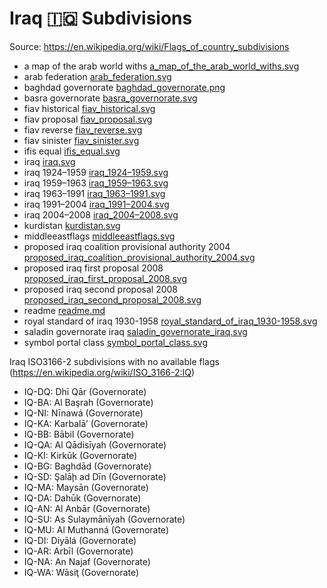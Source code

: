 # Iraq 🇮🇶 Subdivisions

Source: https://en.wikipedia.org/wiki/Flags_of_country_subdivisions

* a map of the arab world withs [a_map_of_the_arab_world_withs.svg](https://github.com/amckenna41/iso3166-flag-icons/blob/main/iso3166-2-icons/IQ/a_map_of_the_arab_world_withs.svg)
* arab federation [arab_federation.svg](https://github.com/amckenna41/iso3166-flag-icons/blob/main/iso3166-2-icons/IQ/arab_federation.svg)
* baghdad governorate [baghdad_governorate.png](https://github.com/amckenna41/iso3166-flag-icons/blob/main/iso3166-2-icons/IQ/baghdad_governorate.png)
* basra governorate [basra_governorate.svg](https://github.com/amckenna41/iso3166-flag-icons/blob/main/iso3166-2-icons/IQ/basra_governorate.svg)
* fiav historical [fiav_historical.svg](https://github.com/amckenna41/iso3166-flag-icons/blob/main/iso3166-2-icons/IQ/fiav_historical.svg)
* fiav proposal [fiav_proposal.svg](https://github.com/amckenna41/iso3166-flag-icons/blob/main/iso3166-2-icons/IQ/fiav_proposal.svg)
* fiav reverse [fiav_reverse.svg](https://github.com/amckenna41/iso3166-flag-icons/blob/main/iso3166-2-icons/IQ/fiav_reverse.svg)
* fiav sinister [fiav_sinister.svg](https://github.com/amckenna41/iso3166-flag-icons/blob/main/iso3166-2-icons/IQ/fiav_sinister.svg)
* ifis equal [ifis_equal.svg](https://github.com/amckenna41/iso3166-flag-icons/blob/main/iso3166-2-icons/IQ/ifis_equal.svg)
* iraq [iraq.svg](https://github.com/amckenna41/iso3166-flag-icons/blob/main/iso3166-2-icons/IQ/iraq.svg)
* iraq 1924–1959 [iraq_1924–1959.svg](https://github.com/amckenna41/iso3166-flag-icons/blob/main/iso3166-2-icons/IQ/iraq_1924–1959.svg)
* iraq 1959–1963 [iraq_1959–1963.svg](https://github.com/amckenna41/iso3166-flag-icons/blob/main/iso3166-2-icons/IQ/iraq_1959–1963.svg)
* iraq 1963–1991 [iraq_1963–1991.svg](https://github.com/amckenna41/iso3166-flag-icons/blob/main/iso3166-2-icons/IQ/iraq_1963–1991.svg)
* iraq 1991–2004 [iraq_1991–2004.svg](https://github.com/amckenna41/iso3166-flag-icons/blob/main/iso3166-2-icons/IQ/iraq_1991–2004.svg)
* iraq 2004–2008 [iraq_2004–2008.svg](https://github.com/amckenna41/iso3166-flag-icons/blob/main/iso3166-2-icons/IQ/iraq_2004–2008.svg)
* kurdistan [kurdistan.svg](https://github.com/amckenna41/iso3166-flag-icons/blob/main/iso3166-2-icons/IQ/kurdistan.svg)
* middleeastflags [middleeastflags.svg](https://github.com/amckenna41/iso3166-flag-icons/blob/main/iso3166-2-icons/IQ/middleeastflags.svg)
* proposed iraq coalition provisional authority 2004 [proposed_iraq_coalition_provisional_authority_2004.svg](https://github.com/amckenna41/iso3166-flag-icons/blob/main/iso3166-2-icons/IQ/proposed_iraq_coalition_provisional_authority_2004.svg)
* proposed iraq first proposal 2008 [proposed_iraq_first_proposal_2008.svg](https://github.com/amckenna41/iso3166-flag-icons/blob/main/iso3166-2-icons/IQ/proposed_iraq_first_proposal_2008.svg)
* proposed iraq second proposal 2008 [proposed_iraq_second_proposal_2008.svg](https://github.com/amckenna41/iso3166-flag-icons/blob/main/iso3166-2-icons/IQ/proposed_iraq_second_proposal_2008.svg)
* readme [readme.md](https://github.com/amckenna41/iso3166-flag-icons/blob/main/iso3166-2-icons/IQ/readme.md)
* royal standard of iraq 1930-1958 [royal_standard_of_iraq_1930-1958.svg](https://github.com/amckenna41/iso3166-flag-icons/blob/main/iso3166-2-icons/IQ/royal_standard_of_iraq_1930-1958.svg)
* saladin governorate iraq [saladin_governorate_iraq.svg](https://github.com/amckenna41/iso3166-flag-icons/blob/main/iso3166-2-icons/IQ/saladin_governorate_iraq.svg)
* symbol portal class [symbol_portal_class.svg](https://github.com/amckenna41/iso3166-flag-icons/blob/main/iso3166-2-icons/IQ/symbol_portal_class.svg)

Iraq ISO3166-2 subdivisions with no available flags (https://en.wikipedia.org/wiki/ISO_3166-2:IQ)

* IQ-DQ: Dhī Qār (Governorate)
* IQ-BA: Al Başrah (Governorate)
* IQ-NI: Nīnawá (Governorate)
* IQ-KA: Karbalā’ (Governorate)
* IQ-BB: Bābil (Governorate)
* IQ-QA: Al Qādisīyah (Governorate)
* IQ-KI: Kirkūk (Governorate)
* IQ-BG: Baghdād (Governorate)
* IQ-SD: Şalāḩ ad Dīn (Governorate)
* IQ-MA: Maysān (Governorate)
* IQ-DA: Dahūk (Governorate)
* IQ-AN: Al Anbār (Governorate)
* IQ-SU: As Sulaymānīyah (Governorate)
* IQ-MU: Al Muthanná (Governorate)
* IQ-DI: Diyālá (Governorate)
* IQ-AR: Arbīl (Governorate)
* IQ-NA: An Najaf (Governorate)
* IQ-WA: Wāsiţ (Governorate)